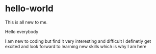 # hello-world
This is all new to me.

Hello everybody

I am new to coding but find it very interesting and difficult
I definetly get excited and look forward to learning new skills which is why I am here

